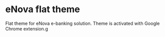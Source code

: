 # eNova flat theme

Flat theme for eNova e-banking solution. Theme is activated with Google Chrome extension.g
